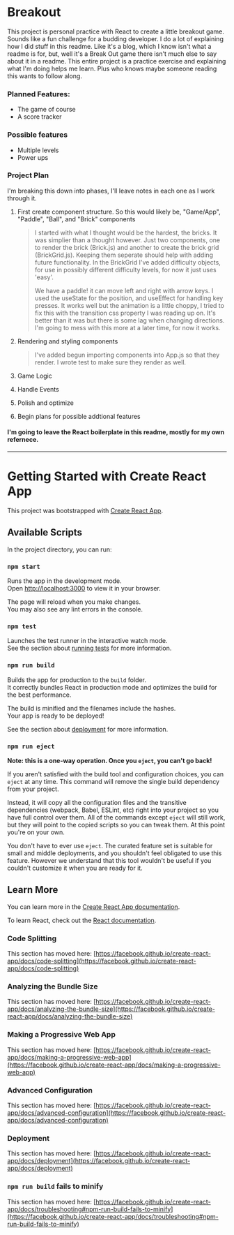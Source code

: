 # Breakout

This project is personal practice with React to create a little breakout game. Sounds like a fun challenge for a budding developer. I do a lot of explaining how I did stuff in this readme. Like it's a blog, which I know isn't what a readme is for, but, well it's a Break Out game there isn't much else to say about it in a readme. This entire project is a practice exercise and explaining what I'm doing helps me learn. Plus who knows maybe someone reading this wants to follow along.

### Planned Features:

- The game of course
- A score tracker

### Possible features

- Multiple levels
- Power ups

### Project Plan

I'm breaking this down into phases, I'll leave notes in each one as I work through it.

1. First create component structure. So this would likely be, "Game/App", "Paddle", "Ball", and "Brick" components

     >  I started with what I thought would be the hardest, the bricks. It was simplier than a thought however. Just two components, one to render the brick (Brick.js) and another to  create the brick grid (BrickGrid.js). Keeping them seperate should help with adding future functionality. In the BrickGrid I've added difficulty objects, for use in possibly different difficulty levels, for now it just uses 'easy'.
     >
     >  We have a paddle! it can move left and right with arrow keys. I used the useState for the position, and useEffect for handling key presses. It works well but the animation is a little choppy, I tried to fix this with the transition css property I was reading up on. It's better than it was but there is some lag when changing directions. I'm going to mess with this more at a later time, for now it works.

2. Rendering and styling components

     > I've added begun importing components into App.js so that they render. I wrote test to make sure they render as well.

3. Game Logic

4. Handle Events

5. Polish and optimize

6. Begin plans for possible addtional features


#### I'm going to leave the React boilerplate in this readme, mostly for my own refernece.


***

# Getting Started with Create React App

This project was bootstrapped with [Create React App](https://github.com/facebook/create-react-app).

## Available Scripts

In the project directory, you can run:

### `npm start`

Runs the app in the development mode.\
Open [http://localhost:3000](http://localhost:3000) to view it in your browser.

The page will reload when you make changes.\
You may also see any lint errors in the console.

### `npm test`

Launches the test runner in the interactive watch mode.\
See the section about [running tests](https://facebook.github.io/create-react-app/docs/running-tests) for more information.

### `npm run build`

Builds the app for production to the `build` folder.\
It correctly bundles React in production mode and optimizes the build for the best performance.

The build is minified and the filenames include the hashes.\
Your app is ready to be deployed!

See the section about [deployment](https://facebook.github.io/create-react-app/docs/deployment) for more information.

### `npm run eject`

**Note: this is a one-way operation. Once you `eject`, you can't go back!**

If you aren't satisfied with the build tool and configuration choices, you can `eject` at any time. This command will remove the single build dependency from your project.

Instead, it will copy all the configuration files and the transitive dependencies (webpack, Babel, ESLint, etc) right into your project so you have full control over them. All of the commands except `eject` will still work, but they will point to the copied scripts so you can tweak them. At this point you're on your own.

You don't have to ever use `eject`. The curated feature set is suitable for small and middle deployments, and you shouldn't feel obligated to use this feature. However we understand that this tool wouldn't be useful if you couldn't customize it when you are ready for it.

## Learn More

You can learn more in the [Create React App documentation](https://facebook.github.io/create-react-app/docs/getting-started).

To learn React, check out the [React documentation](https://reactjs.org/).

### Code Splitting

This section has moved here: [https://facebook.github.io/create-react-app/docs/code-splitting](https://facebook.github.io/create-react-app/docs/code-splitting)

### Analyzing the Bundle Size

This section has moved here: [https://facebook.github.io/create-react-app/docs/analyzing-the-bundle-size](https://facebook.github.io/create-react-app/docs/analyzing-the-bundle-size)

### Making a Progressive Web App

This section has moved here: [https://facebook.github.io/create-react-app/docs/making-a-progressive-web-app](https://facebook.github.io/create-react-app/docs/making-a-progressive-web-app)

### Advanced Configuration

This section has moved here: [https://facebook.github.io/create-react-app/docs/advanced-configuration](https://facebook.github.io/create-react-app/docs/advanced-configuration)

### Deployment

This section has moved here: [https://facebook.github.io/create-react-app/docs/deployment](https://facebook.github.io/create-react-app/docs/deployment)

### `npm run build` fails to minify

This section has moved here: [https://facebook.github.io/create-react-app/docs/troubleshooting#npm-run-build-fails-to-minify](https://facebook.github.io/create-react-app/docs/troubleshooting#npm-run-build-fails-to-minify)
